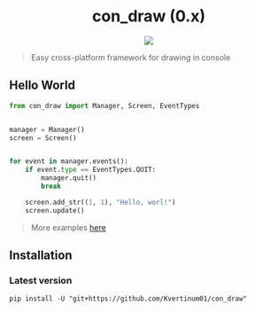 <h1 align="center">
  con_draw (0.x)
</h1>

<p align="center">
  <img src="https://img.shields.io/badge/made%20by-Kvertinum01-green">
</p>

> Easy cross-platform framework for drawing in console

## Hello World

```python
from con_draw import Manager, Screen, EventTypes


manager = Manager()
screen = Screen()


for event in manager.events():
    if event.type == EventTypes.QUIT:
        manager.quit()
        break

    screen.add_str((1, 1), "Hello, worl!")
    screen.update()

```

> More examples [here](/examples)

## Installation

### Latest version

```shell
pip install -U "git+https://github.com/Kvertinum01/con_draw"
```

